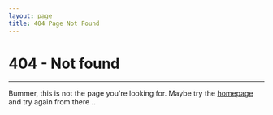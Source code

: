 ```yaml
---
layout: page
title: 404 Page Not Found
---
```


# 404 - Not found

---

Bummer, this is not the page you're looking for. Maybe try the [homepage](/) and try again from there ..
